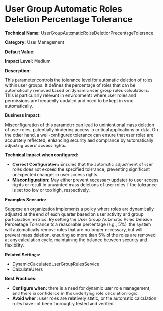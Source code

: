 # User Group Automatic Roles Deletion Percentage Tolerance

**Technical Name:** UserGroupAutomaticRolesDeletionPrecentageTolerance

**Category:** User Management

**Default Value:** 

**Impact Level:** Medium

**Description:**

This parameter controls the tolerance level for automatic deletion of roles within user groups. It defines the percentage of roles that can be automatically removed based on dynamic user group rules calculations. This is particularly relevant in environments where user roles and permissions are frequently updated and need to be kept in sync automatically.

**Business Impact:**

Misconfiguration of this parameter can lead to unintentional mass deletion of user roles, potentially hindering access to critical applications or data. On the other hand, a well-configured tolerance can ensure that user roles are accurately reflected, enhancing security and compliance by automatically adjusting users' access rights.

**Technical Impact when configured:**

- **Correct Configuration:** Ensures that the automatic adjustment of user roles does not exceed the specified tolerance, preventing significant unexpected changes in user access rights.
- **Misconfiguration:** May either prevent necessary updates to user access rights or result in unwanted mass deletions of user roles if the tolerance is set too low or too high, respectively.

**Examples Scenario:**

Suppose an organization implements a policy where roles are dynamically adjusted at the end of each quarter based on user activity and group participation metrics. By setting the User Group Automatic Roles Deletion Percentage Tolerance to a reasonable percentage (e.g., 5%), the system will automatically remove roles that are no longer necessary, but will prevent mass deletion, ensuring no more than 5% of the roles are removed at any calculation cycle, maintaining the balance between security and flexibility.

**Related Settings:** 

- DynamicCalculatedUserGroupRulesService
- CalculateUsers

**Best Practices:** 

- **Configure when:** there is a need for dynamic user role management, and there is confidence in the underlying role calculation logic.
- **Avoid when:** user roles are relatively static, or the automatic calculation rules have not been thoroughly tested and verified.